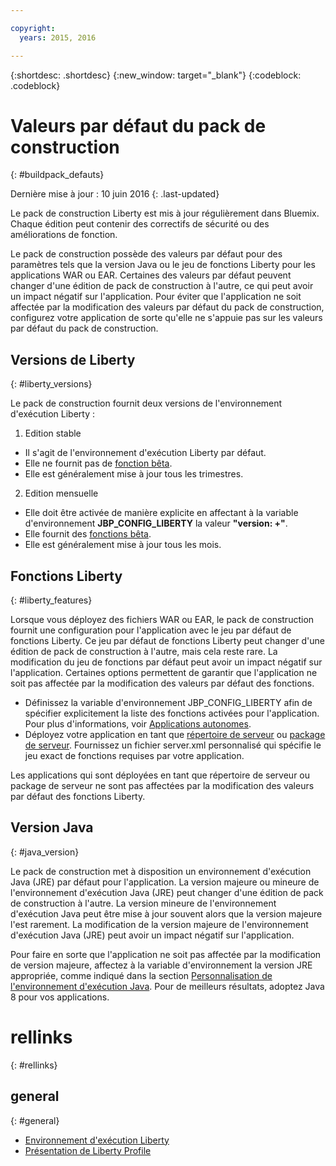 ```yaml
---

copyright:
  years: 2015, 2016

---
```


{:shortdesc: .shortdesc}
{:new_window: target="_blank"}
{:codeblock: .codeblock}

# Valeurs par défaut du pack de construction
{: #buildpack_defauts}

Dernière mise à jour : 10 juin 2016
{: .last-updated}

Le pack de construction Liberty est mis à jour régulièrement dans Bluemix. Chaque édition peut contenir des correctifs de sécurité ou des
améliorations de fonction.

Le pack de construction possède des valeurs par défaut pour des paramètres tels que la version Java ou le jeu de fonctions Liberty pour les
applications WAR ou EAR. Certaines des valeurs par défaut peuvent changer d'une édition de pack de construction à l'autre, ce qui peut avoir un impact
négatif sur l'application. Pour éviter que l'application ne soit affectée par la modification des valeurs par défaut du pack de construction, configurez
votre application de sorte qu'elle ne s'appuie pas sur les valeurs par défaut du pack de construction.

## Versions de Liberty
{: #liberty_versions}

Le pack de construction fournit deux versions de l'environnement d'exécution Liberty :
1. Edition stable
  * Il s'agit de l'environnement d'exécution Liberty par défaut.
  * Elle ne fournit pas de [fonction bêta](usingBetaFeatures.html).
  * Elle est généralement mise à jour tous les trimestres.

2. Edition mensuelle
  * Elle doit être activée de manière explicite en affectant à la variable d'environnement **JBP_CONFIG_LIBERTY** la valeur **"version: +"**.
  * Elle fournit des [fonctions bêta](usingBetaFeatures.html).
  * Elle est généralement mise à jour tous les mois.

## Fonctions Liberty
{: #liberty_features}

Lorsque vous déployez des fichiers WAR ou EAR, le pack de construction fournit une configuration pour l'application avec le jeu par défaut de fonctions Liberty. Ce jeu par défaut de fonctions Liberty peut changer d'une édition de pack de construction à l'autre, mais cela reste rare. La modification du jeu de fonctions par défaut peut avoir un impact négatif sur l'application. Certaines options permettent de garantir que l'application
ne soit pas affectée par la modification des valeurs par défaut des fonctions.

* Définissez la variable d'environnement JBP_CONFIG_LIBERTY afin de spécifier explicitement la liste des fonctions activées pour l'application. Pour plus d'informations, voir [Applications autonomes](optionsForPushing.html#stand_alone_apps).
* Déployez votre application en tant que [répertoire de serveur](optionsForPushing.html#server_directory)
ou [package de serveur](optionsForPushing.html#packaged_server). Fournissez un fichier server.xml personnalisé qui spécifie le jeu exact de fonctions requises par votre application.

Les applications
qui sont déployées en tant que répertoire de serveur ou package de serveur ne sont pas affectées par la modification des valeurs par défaut des
fonctions Liberty.

## Version Java
{: #java_version}

Le pack de construction met à disposition un environnement d'exécution Java (JRE) par défaut pour
l'application. La version majeure ou mineure de l'environnement d'exécution Java (JRE) peut changer d'une édition de pack de construction à l'autre. La
version mineure de l'environnement d'exécution Java peut être mise à jour souvent alors que la version majeure l'est rarement. La modification de la
version majeure de l'environnement d'exécution Java (JRE) peut avoir un impact négatif sur l'application.

Pour faire en sorte que l'application ne soit pas affectée par la modification de version majeure, affectez à la variable d'environnement la version JRE appropriée, comme indiqué dans la section [Personnalisation de l'environnement d'exécution Java](customizingJRE.html). Pour de meilleurs
résultats, adoptez Java 8 pour vos applications.


# rellinks
{: #rellinks}
## general
{: #general}
* [Environnement d'exécution Liberty](index.html)
* [Présentation de Liberty Profile](http://www-01.ibm.com/support/knowledgecenter/SSAW57_8.5.5/com.ibm.websphere.wlp.nd.doc/ae/cwlp_about.html)
